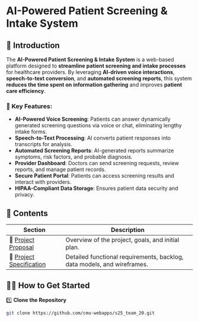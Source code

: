 # **AI-Powered Patient Screening & Intake System**  

## **📌 Introduction**  
The **AI-Powered Patient Screening & Intake System** is a web-based platform designed to **streamline patient screening and intake processes** for healthcare providers. By leveraging **AI-driven voice interactions**, **speech-to-text conversion**, and **automated screening reports**, this system **reduces the time spent on information gathering** and improves **patient care efficiency**.  

### **🚀 Key Features:**  
- **AI-Powered Voice Screening**: Patients can answer dynamically generated screening questions via voice or chat, eliminating lengthy intake forms.  
- **Speech-to-Text Processing**: AI converts patient responses into transcripts for analysis.  
- **Automated Screening Reports**: AI-generated reports summarize symptoms, risk factors, and probable diagnosis.  
- **Provider Dashboard**: Doctors can send screening requests, review reports, and manage patient records.  
- **Secure Patient Portal**: Patients can access screening results and interact with providers.  
- **HIPAA-Compliant Data Storage**: Ensures patient data security and privacy.  

## **📂 Contents**  

| Section | Description |
|---------|------------|
| 📜 [Project Proposal](./proposal.pdf) | Overview of the project, goals, and initial plan. |
| 📄 [Project Specification](./specifications.pdf) | Detailed functional requirements, backlog, data models, and wireframes. |



## **👨‍💻 How to Get Started**  
1️⃣ **Clone the Repository**  
```bash
git clone https://github.com/cmu-webapps/s25_team_20.git